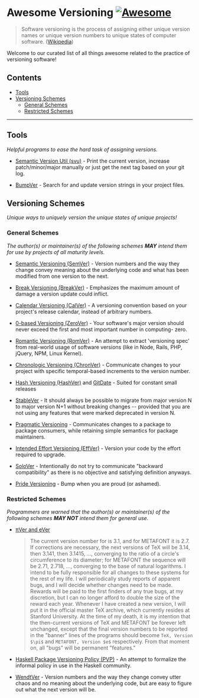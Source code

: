 # Awesome Versioning [![Awesome](https://awesome.re/badge.svg)](https://awesome.re)

> Software versioning is the process of assigning either unique version names or unique version numbers to unique states of computer software.
> ([Wikipedia](https://en.wikipedia.org/wiki/Software_versioning))

Welcome to our curated list of all things awesome related to the practice of versioning software!

## Contents

- [Tools](#tools)
- [Versioning Schemes](#versioning-schemes)
    - [General Schemes](#general-schemes)
    - [Restricted Schemes](#restricted-schemes)

---

## Tools

_Helpful programs to ease the hard task of assigning versions._

- [Semantic Version Util (svu)](https://github.com/caarlos0/svu) <!-- 2017-12-14, 89bb82f --> - Print the current version, increase patch/minor/major manually or just get the next tag based on your git log.

- [BumpVer](https://github.com/mbarkhau/bumpver) <!-- 2018-11-12, 431596f --> - Search for and update version strings in your project files.

## Versioning Schemes

_Unique ways to uniquely version the unique states of unique projects!_

### General Schemes

_The author(s) or maintainer(s) of the following schemes **MAY** intend them for use by projects of all maturity levels._

- [Semantic Versioning (SemVer)](https://semver.org/) <!-- 2011-06-08, v1.1.0-beta --> - Version numbers and the way they change convey meaning about the underlying code and what has been modified from one version to the next.

- [Break Versioning (BreakVer)](https://www.taoensso.com/break-versioning) <!-- 2014-08-15, 5c74948 --> - Emphasizes the maximum amount of damage a version update could inflict.

- [Calendar Versioning (CalVer)](https://calver.org/) <!-- 2016-03-25, 52ae856 --> - A versioning convention based on your project's release calendar, instead of arbitrary numbers.

- [0-based Versioning (ZeroVer)](https://0ver.org/) <!-- 2018-03-03, f268d52 --> - Your software's major version should never exceed the first and most important number in computing- zero.

- [Romantic Versioning (RomVer)](https://github.com/romversioning/romver) <!-- 2019-04-18, 45e1751 --> - An attempt to extract 'versioning spec' from real-world usage of software versions (like in Node, Rails, PHP, jQuery, NPM, Linux Kernel).

- [Chronologic Versioning (ChronVer)](https://chronver.org/) - <!-- 2019-05-05, ec169a6-->  Communicate changes to your project with specific temporal-based increments to the version number.

- [Hash Versioning (HashVer)](https://miniscruff.github.io/hashver/) <!-- 2020-01-12, 2e462c3 --> and [GitDate](https://taylorbrazelton.com/2022/06/06/2022-06-06-bye-bye-semantic-versioning-say-hello-to-gitdate/) <!-- 2022-06-06 --> - Suited for constant small releases

- [StableVer](https://gist.github.com/brandonbloom/465625acaf0120354614e7fc0c117c62) <!-- 2021-02-22, d2e08a3 --> - It should always be possible to migrate from major version N to major version N+1 without breaking changes -- provided that you are not using any features that were marked deprecated in version N.

- [Pragmatic Versioning](https://pragmaticversioning.com/) <!-- 2023-12-04, 70b76ff --> - Communicates changes to a package to package consumers, while retaining simple semantics for package maintainers.

- [Intended Effort Versioning (EffVer)](https://jacobtomlinson.dev/effver/) <!-- 2024-01-15, f12f0e8 --> - Version your code by the effort required to upgrade.

- [SoloVer](https://beza1e1.tuxen.de/SoloVer) <!-- 2024-03-16 --> - Intentionally do not try to communicate "backward compatibility" as there is no objective and satisfying definition anyways.

- [Pride Versioning](https://mastodon.online/@nikitonsky/113691789641950263) <!-- 2024-12-22 --> - Bump when you are proud (or ashamed).

### Restricted Schemes

_Programmers are warned that the author(s) or maintainer(s) of the following schemes **MAY NOT** intend them for general use._

<!-- lint disable awesome-list-item -->
- [πVer and eVer](https://tug.org/TUGboat/Articles/tb11-4/tb30knut.pdf) <!-- 1990-10-03 -->
  > The current version number for is 3.1, and for METAFONT it is 2.7.
  > If corrections are necessary, the next versions of TeX will be 3.14, then 3.141, then 3.1415, …, converging to the ratio of a circle's circumference to its diameter;
  > for METAFONT the sequence will be 2.71, 2.718, …, converging to the base of natural logarithms.
  > I intend to be fully responsible for all changes to these systems for the rest of my life.
  > I will periodically study reports of apparent bugs, and I will decide whether changes need to be made.
  > Rewards will be paid to the first finders of any true bugs, at my discretion, but I can no longer afford to double the size of the reward each year.
  > Whenever I have created a new version, I will put it in the official master TeX archive, which currently resides at Stanford University.
  > At the time of my death, it is my intention that the then-current versions of TeX and METAFONT be forever left unchanged, except that the final version numbers to be reported in the "banner" lines of the programs should become `TeX, Version $\pi$` and `METAFONT, Version $e$` respectively.
  > From that moment on, all "bugs" will be permanent "features."
<!-- lint enable awesome-list-item -->

- [Haskell Package Versioning Policy (PVP)](https://pvp.haskell.org/) <!-- 2014-04-09, ecc928d --> - An attempt to formalize the informal policy in use in the Haskell community.

- [WendtVer](https://wendtver.org/) <!-- 2017-09 --> - Version numbers and the way they change convey utter chaos and no meaning about the underlying code, but are easy to figure out what the next version will be.
